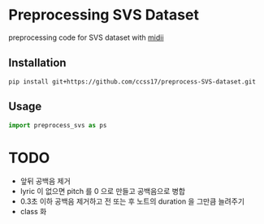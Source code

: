 # Preprocessing SVS Dataset

preprocessing code for SVS dataset with [midii](https://github.com/ccss17/midii)

## Installation

```shell
pip install git+https://github.com/ccss17/preprocess-SVS-dataset.git
```

## Usage

```python
import preprocess_svs as ps
```

# TODO

- 앞뒤 공백음 제거
- lyric 이 없으면 pitch 를 0 으로 만들고 공백음으로 병합
- 0.3초 이하 공백음 제거하고 전 또는 후 노트의 duration 을 그만큼 늘려주기
- class 화